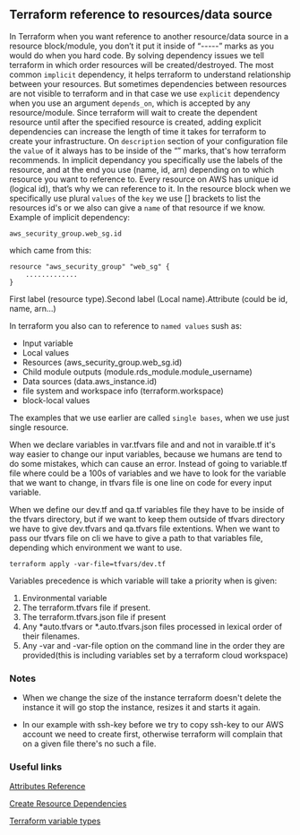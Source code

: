 ## Terraform reference to resources/data source

In Terraform when you want reference to another resource/data source in a resource block/module, you don’t it put it inside of “-----”  marks as you would do when you hard code. By solving dependency issues we tell terraform in which order resources will be created/destroyed. The most common ```implicit``` dependency, it helps terraform to understand relationship between your resources. But sometimes dependencies between resources are not visible to terraform and in that case we use ```explicit``` dependency when you use an argument ```depends_on```, which is accepted by any resource/module. Since terraform will wait to create the dependent resource until after the specified resource is created, adding explicit dependencies can increase the length of time it takes for terraform to create your infrastructure. On ```description``` section of your configuration file the ```value``` of it always has to be inside  of the “” marks, that's  how terraform recommends. In implicit dependancy you specifically use the labels of the resource, and at the end you use (name, id, arn) depending on to which resource you want to reference to.  Every resource on AWS has unique id (logical id), that’s why we can reference to it. 
In the resource block when we specifically use plural ```values``` of the ```key``` we use [] brackets to list the resources id's or we also can give a ```name``` of that resource if we know.
Example of implicit dependency:
```
aws_security_group.web_sg.id
```
which came from this:
```
resource "aws_security_group" "web_sg" {
    .............
}
```
First label (resource type).Second label (Local name).Attribute (could be id, name, arn...) 

In terraform you also can to reference to ```named values```  sush as:

- Input variable
- Local values
- Resources (aws_security_group.web_sg.id)
- Child module outputs (module.rds_module.module_username)
- Data sources (data.aws_instance.id)
- file system and workspace info (terraform.workspace)
- block-local values 

The examples that we use earlier are called ```single bases```, when we use just single resource.

<p>
When we declare variables in var.tfvars file and and not in varaible.tf it's way easier to change our input variables, because we humans are tend to do some mistakes, which can cause an error. Instead of going to variable.tf file where could be a 100s of variables and we have to look for the variable that we want to change, in tfvars file is one line on code for every input variable.
</p>
<p>
When we define our dev.tf and qa.tf variables file they have to be inside of the tfvars directory, but if we want to keep them outside of tfvars directory we have to give dev.tfvars and qa.tfvars file extentions. When we want to pass our tfvars file on cli we have to give a path to that variables file, depending which environment we want to use. 
</p>

```
terraform apply -var-file=tfvars/dev.tf

```
Variables precedence is which variable will take a priority when is given:

1. Environmental variable
2. The terraform.tfvars file if present. 
3. The terraform.tfvars.json file if present
4. Any *auto.tfvars or *.auto.tfvars.json files processed in lexical order of their filenames.
5. Any -var and -var-file option on the command line in the order they are provided(this is including variables set by a terraform cloud workspace)

### Notes 

- When we change the size of the instance terraform doesn't delete the instance it will go stop the instance, resizes it and starts it again.

- In our example with ssh-key before we try to copy ssh-key to our AWS account we need to create first, otherwise terraform will complain that on a given file there's no such a file.

### Useful links

[Attributes Reference](https://registry.terraform.io/providers/hashicorp/aws/latest/docs/resources/instance)

[Create Resource Dependencies](https://learn.hashicorp.com/tutorials/terraform/dependencies)

[Terraform variable types](https://www.terraform.io/docs/language/expressions/types.html)
